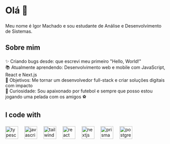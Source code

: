 <h1 align="left">Olá 👋</h1>

###

<p align="left">Meu nome é Igor Machado e sou estudante de Análise e Desenvolvimento de Sistemas.</p>

###

<h2 align="left">Sobre mim</h2>

###

<p align="left">✨ Criando bugs desde: que escrevi meu primeiro "Hello, World!"<br>📚 Atualmente aprendendo: Desenvolvimento web e mobile com JavaScript, React e Next.js<br>🎯 Objetivos: Me tornar um desenvolvedor full-stack e criar soluções digitais com impacto<br>🎲 Curiosidade: Sou apaixonado por futebol e sempre que posso estou jogando uma pelada com os amigos ⚽</p>

###

<h2 align="left">I code with</h2>

###

<div align="left">
  <img src="https://skillicons.dev/icons?i=ts" height="40" alt="typescript logo"  />
  <img width="12" />
  <img src="https://skillicons.dev/icons?i=js" height="40" alt="javascript logo"  />
  <img width="12" />
  <img src="https://skillicons.dev/icons?i=tailwind" height="40" alt="tailwindcss logo"  />
  <img width="12" />
  <img src="https://skillicons.dev/icons?i=react" height="40" alt="react logo"  />
  <img width="12" />
  <img src="https://skillicons.dev/icons?i=nextjs" height="40" alt="nextjs logo"  />
  <img width="12" />
  <img src="https://skillicons.dev/icons?i=prisma" height="40" alt="prisma logo"  />
  <img width="12" />
  <img src="https://skillicons.dev/icons?i=postgres" height="40" alt="postgresql logo"  />
</div>

###

